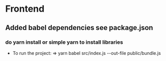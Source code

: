 # Frontend

## Added babel dependencies see package.json 

### do yarn install or simple yarn to install libraries

+ To run the project:
    => yarn babel src/index.js --out-file public/bundle.js